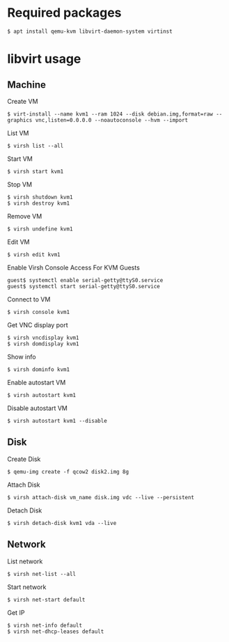 # Required packages

```
$ apt install qemu-kvm libvirt-daemon-system virtinst
```

# libvirt usage

## Machine

Create VM

```
$ virt-install --name kvm1 --ram 1024 --disk debian.img,format=raw --graphics vnc,listen=0.0.0.0 --noautoconsole --hvm --import
```

List VM

```
$ virsh list --all
```

Start VM

```
$ virsh start kvm1
```

Stop VM

```
$ virsh shutdown kvm1
$ virsh destroy kvm1
```

Remove VM

```
$ virsh undefine kvm1
```

Edit VM

```
$ virsh edit kvm1
```

Enable Virsh Console Access For KVM Guests

```
guest$ systemctl enable serial-getty@ttyS0.service
guest$ systemctl start serial-getty@ttyS0.service
```

Connect to VM

```
$ virsh console kvm1
```

Get VNC display port

```
$ virsh vncdisplay kvm1
$ virsh domdisplay kvm1
```

Show info

```
$ virsh dominfo kvm1
```

Enable autostart VM

```
$ virsh autostart kvm1
```

Disable autostart VM

```
$ virsh autostart kvm1 --disable
```

## Disk

Create Disk

```
$ qemu-img create -f qcow2 disk2.img 8g
```

Attach Disk

```
$ virsh attach-disk vm_name disk.img vdc --live --persistent
```

Detach Disk

```
$ virsh detach-disk kvm1 vda --live
```


## Network

List network

```
$ virsh net-list --all
```

Start network

```
$ virsh net-start default
```

Get IP

```
$ virsh net-info default
$ virsh net-dhcp-leases default
```

